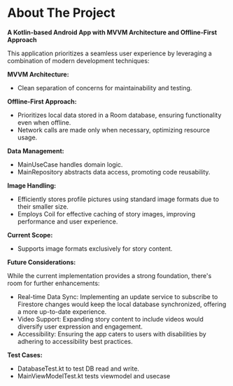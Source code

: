 <!-- ABOUT THE PROJECT -->
# About The Project
<b>A Kotlin-based Android App with MVVM Architecture and Offline-First Approach</b>

This application prioritizes a seamless user experience by leveraging a combination of modern development techniques:

<b>MVVM Architecture:</b>

* Clean separation of concerns for maintainability and testing.

<b>Offline-First Approach:</b>

* Prioritizes local data stored in a Room database, ensuring functionality even when offline.
* Network calls are made only when necessary, optimizing resource usage.

<b>Data Management:</b>

* MainUseCase handles domain logic.
* MainRepository abstracts data access, promoting code reusability.

<b>Image Handling:</b>

* Efficiently stores profile pictures using standard image formats due to their smaller size.
* Employs Coil for effective caching of story images, improving performance and user experience.

<b>Current Scope:</b>

* Supports image formats exclusively for story content.

<b>Future Considerations:</b>

While the current implementation provides a strong foundation, there's room for further enhancements:

* Real-time Data Sync: Implementing an update service to subscribe to Firestore changes would keep the local database synchronized, offering a more up-to-date experience.
* Video Support: Expanding story content to include videos would diversify user expression and engagement.
* Accessibility: Ensuring the app caters to users with disabilities by adhering to accessibility best practices.

<b>Test Cases:</b>

* DatabaseTest.kt to test DB read and write.
* MainViewModelTest.kt tests viewmodel and usecase





